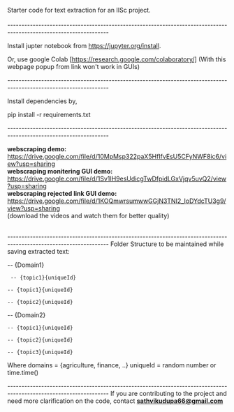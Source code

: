 Starter code for text extraction for an IISc project. <br><br>
*------------------------------------------------------------------------------------------------------------------*

Install jupter notebook from https://jupyter.org/install.

Or, use google Colab [https://research.google.com/colaboratory/] 
(With this webpage popup from link won't work in GUIs)

*------------------------------------------------------------------------------------------------------------------*

Install dependencies by,

pip install -r requirements.txt

*------------------------------------------------------------------------------------------------------------------*

<b>webscraping demo:</b> <br> https://drive.google.com/file/d/10MpMsp322paX5HfIfvEsU5CFyNWF8ic6/view?usp=sharing <br>
<b>webscraping monitering GUI demo:</b><br>  https://drive.google.com/file/d/1Sv1IH9esUdicgTwDfpidLGxVjqv5uvQ2/view?usp=sharing <br>
<b>webscraping rejected link GUI demo:</b><br> https://drive.google.com/file/d/1KOQmwrsumwwGGjN3TNI2_IoDYdcTU3g9/view?usp=sharing <br>
(download the videos and watch them for better quality)<br><br>

*------------------------------------------------------------------------------------------------------------------*
Folder Structure to be maintained while saving extracted text:

-- {Domain1}

     -- {topic1}{uniqueId}
  
    -- {topic1}{uniqueId}
  
    -- {topic2}{uniqueId}

-- {Domain2}

    -- {topic1}{uniqueId}
  
    -- {topic2}{uniqueId}
  
    -- {topic3}{uniqueId}

  Where 
    domains = {agriculture, finance, ..}
    uniqueId = random number or time.time()



*------------------------------------------------------------------------------------------------------------------*
If you are contributing to the project and need more clarification on the code, contact <b>sathvikudupa66@gmail.com</b>
